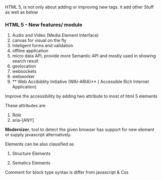 HTML 5, is not only about adding or improving new tags. it add other Stuff as well as below

### HTML 5 - New features\/ module

1. Audio and Video \(Media Element Interface\)
2. canvas for visual on the fly
3. Inteligent forms and validation
4. offline application
5. micro data API, provide more Semantic API and mostly used in showing search result
6. geolocation
7. websockets
8. webworker
9. ** Web Accibiblity Initiative \(WAI-ARIA\)** \( Accessible Rich Internet Application\)


Improve the accessibility by adding two attribute to most of html 5 elements

These attributes are
 1. Role
 2. aria-\[ANY\]

**Modernizer**, tool to detect the given browser has support for new element or supply javascript alternatively.

Elements can be also classified as

1. Structure Elements

2. Sematics Elements


Comment  for block type syntax is differ from javascript & Css

